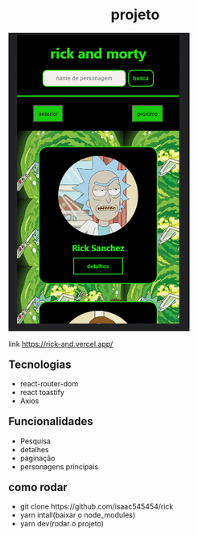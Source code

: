 
<h1 style="text-align: center">projeto</h1>
<img src="gif.gif">
 
<p>link <a href="https://rick-and.vercel.app/">https://rick-and.vercel.app/</a></p>

<h2 style="margin-top: 20px">Tecnologias</h2>
<ul>
  <li>react-router-dom</li>
  <li>react toastify</li>
  <li>Axios</li>
</ul>

<h2 style="margin-top: 20px">Funcionalidades</h2>
<ul>
  <li>Pesquisa</li>
  <li>detalhes</li>
  <li>paginação</li>
  <li>personagens principais</li>
</ul>

<h2 style="margin-top: 20px">como rodar</h2>
<ul>
   <li>git clone https://github.com/isaac545454/rick</li>
   <li>yarn intall(baixar o node_modules)</li> 
   <li>yarn dev(rodar o projeto)</li> 
</ul>
